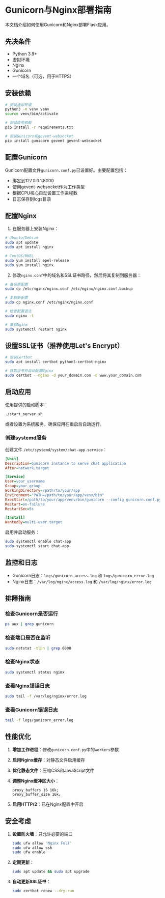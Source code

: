 # Gunicorn与Nginx部署指南

本文档介绍如何使用Gunicorn和Nginx部署Flask应用。

## 先决条件

- Python 3.8+
- 虚拟环境
- Nginx
- Gunicorn
- 一个域名（可选，用于HTTPS）

## 安装依赖

```bash
# 安装虚拟环境
python3 -m venv venv
source venv/bin/activate

# 安装应用依赖
pip install -r requirements.txt

# 安装Gunicorn和gevent-websocket
pip install gunicorn gevent gevent-websocket
```

## 配置Gunicorn

Gunicorn配置文件`gunicorn.conf.py`已设置好。主要配置包括：

- 绑定到127.0.0.1:8000
- 使用gevent-websocket作为工作类型
- 根据CPU核心自动设置工作进程数
- 日志保存到logs目录

## 配置Nginx

1. 在服务器上安装Nginx：

```bash
# Ubuntu/Debian
sudo apt update
sudo apt install nginx

# CentOS/RHEL
sudo yum install epel-release
sudo yum install nginx
```

2. 修改`nginx.conf`中的域名和SSL证书路径，然后将其复制到服务器：

```bash
# 备份原配置
sudo cp /etc/nginx/nginx.conf /etc/nginx/nginx.conf.backup

# 复制新配置
sudo cp nginx.conf /etc/nginx/nginx.conf

# 检查配置语法
sudo nginx -t

# 重启Nginx
sudo systemctl restart nginx
```

## 设置SSL证书（推荐使用Let's Encrypt）

```bash
# 安装Certbot
sudo apt install certbot python3-certbot-nginx

# 获取证书并自动配置Nginx
sudo certbot --nginx -d your_domain.com -d www.your_domain.com
```

## 启动应用

使用提供的启动脚本：

```bash
./start_server.sh
```

或者设置为系统服务，确保应用在重启后自动运行。

### 创建systemd服务

创建文件 `/etc/systemd/system/chat-app.service`：

```ini
[Unit]
Description=Gunicorn instance to serve chat application
After=network.target

[Service]
User=your_username
Group=your_group
WorkingDirectory=/path/to/your/app
Environment="PATH=/path/to/your/app/venv/bin"
ExecStart=/path/to/your/app/venv/bin/gunicorn --config gunicorn.conf.py wsgi:application
Restart=on-failure
RestartSec=5s

[Install]
WantedBy=multi-user.target
```

启用并启动服务：

```bash
sudo systemctl enable chat-app
sudo systemctl start chat-app
```

## 监控和日志

- Gunicorn日志：`logs/gunicorn_access.log` 和 `logs/gunicorn_error.log`
- Nginx日志：`/var/log/nginx/access.log` 和 `/var/log/nginx/error.log`

## 排障指南

### 检查Gunicorn是否运行

```bash
ps aux | grep gunicorn
```

### 检查端口是否在监听

```bash
sudo netstat -tlpn | grep 8000
```

### 检查Nginx状态

```bash
sudo systemctl status nginx
```

### 查看Nginx错误日志

```bash
sudo tail -f /var/log/nginx/error.log
```

### 查看Gunicorn错误日志

```bash
tail -f logs/gunicorn_error.log
```

## 性能优化

1. **增加工作进程**：修改`gunicorn.conf.py`中的`workers`参数

2. **启用Nginx缓存**：对静态文件启用缓存

3. **优化静态文件**：压缩CSS和JavaScript文件

4. **调整Nginx缓冲区大小**：
   ```
   proxy_buffers 16 16k;
   proxy_buffer_size 16k;
   ```

5. **启用HTTP/2**：已在Nginx配置中开启

## 安全考虑

1. **设置防火墙**：只允许必要的端口
   ```bash
   sudo ufw allow 'Nginx Full'
   sudo ufw allow ssh
   sudo ufw enable
   ```

2. **定期更新**：
   ```bash
   sudo apt update && sudo apt upgrade
   ```

3. **自动更新SSL证书**：
   ```bash
   sudo certbot renew --dry-run
   ``` 